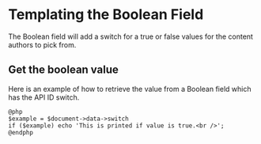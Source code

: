 # Templating the Boolean Field

The Boolean field will add a switch for a true or false values for the content authors to pick from.

## Get the boolean value

Here is an example of how to retrieve the value from a Boolean field which has the API ID switch.

```
@php
$example = $document->data->switch
if ($example) echo 'This is printed if value is true.<br />';
@endphp
```
